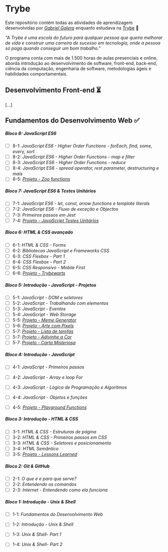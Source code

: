 # Trybe

Este repositório contém todas as atividades de aprendizagem desenvolvidas por _[Gabriel Galera](https://www.linkedin.com/in/gabriel-galera-a34b201b1/)_ enquanto estudava na [Trybe](https://www.betrybe.com/) :rocket:

_"A Trybe é uma escola do futuro para qualquer pessoa que queira melhorar de vida e construir uma carreira de sucesso em tecnologia, onde a pessoa só paga quando conseguir um bom trabalho."_

O programa conta com mais de 1.500 horas de aulas presenciais e online, aborda introdução ao desenvolvimento de software, front-end, back-end, ciência da computação, engenharia de software, metodologias ágeis e habilidades comportamentais.

## Desenvolvimento Front-end :hourglass_flowing_sand:

[...]

## Fundamentos do Desenvolvimento Web :white_check_mark:

##### Bloco 8: JavaScript ES6

- [ ] 8-1: _JavaScript ES6 - Higher Order Functions - forEach, find, some, every, sort_
- [ ] 8-2: _JavaScript ES6 - Higher Order Functions - map e filter_
- [ ] 8-3: _JavaScript ES6 - Higher Order Functions - reduce_
- [ ] 8-4: _JavaScript ES6 - spread operator, rest parameter, destructuring e mais_
- [ ] 8-5: _[Projeto - Zoo functions](https://github.com/tryber/sd-025-b-project-zoo-functions)_

##### Bloco 7: JavaScript ES6 & Testes Unitários

- [ ] 7-1: _JavaScript ES6 - let, const, arrow functions e template literals_
- [ ] 7-2: _JavaScript ES6 - Fluxo de exceção e Objectos_
- [ ] 7-3: _Primeiros passos em Jest_
- [ ] 7-4: _[Projeto - JavaScript Testes Unitários](https://github.com/tryber/sd-025-b-project-js-unit-tests)_

##### Bloco 6: HTML & CSS avançado

- [ ] 6-1: _HTML & CSS - Forms_
- [ ] 6-2: _Bibliotecas JavaScript e Frameworks CSS_
- [ ] 6-3: _CSS Flexbox - Part 1_
- [ ] 6-4: _CSS Flexbox - Part 2_
- [ ] 6-5: _CSS Responsivo - Mobile First_
- [ ] 6-6: _[Projeto - Trybewarts](https://github.com/tryber/sd-025-b-project-trybewarts)_

##### Bloco 5: Introdução - JavaScript - Projetos

- [ ] 5-1: _JavaScript - DOM e seletores_
- [ ] 5-2: _JavaScript - Trabalhando com elementos_
- [ ] 5-3: _JavaScript - Eventos_
- [ ] 5-4: _JavaScript - Web Storage_
- [ ] 5-5: _[Projeto - Meme Generator](https://github.com/tryber/sd-025-b-project-meme-generator)_
- [ ] 5-6: _[Projeto - Arte com Pixels](https://github.com/tryber/sd-025-b-project-pixels-art)_
- [ ] 5-7: _[Projeto - Lista de tarefas](https://github.com/tryber/sd-025-b-project-todo-list)_
- [ ] 5-7: _[Projeto - Adivinhe a Cor](https://github.com/tryber/sd-025-b-project-color-guess)_
- [ ] 5-7: _[Projeto - Carta Misteriosa](https://github.com/tryber/sd-025-b-project-carta-misteriosa)_

##### Bloco 4: Introdução - JavaScript

- [ ] 4-1: _JavaScript - Primeiros passos_
- [ ] 4-2: _JavaScript - Array e loop For_
- [ ] 4-3: _JavaScript - Lógica de Programação e Algoritmos_
- [ ] 4-4: _JavaScript - Objetos e funções_
- [ ] 4-5: _[Projeto - Playground Functions](https://github.com/tryber/sd-025-b-project-playground-functions/tree/gabriel-galera-sd-025-b-project-playground-functions)_


##### Bloco 3: Introdução - HTML & CSS

- [ ] 3-1: _HTML & CSS - Estruturas de página_
- [ ] 3-2: _HTML & CSS - Primeiros passos em CSS_
- [ ] 3-3: _HTML & CSS - Seletores e posicionamento_
- [ ] 3-4: _HTML Semântico_
- [ ] 3-5: _[Projeto - Lessons Learned](https://github.com/tryber/sd-025-b-project-lessons-learned/tree/gabriel-galera-lessons-learned)_

##### Bloco 2: Git & GitHub

- [ ] 2-1: _O que é e para que serve?_
- [ ] 2-2: _Entendendo os comandos_
- [ ] 2-3: _Internet - Entendendo como ela funciona_

##### Bloco 1: Introdução - Unix & Shell

- [ ] 1-1: _Fundamentos do Desenvolvimento Web_
- [ ] 1-2: _Introdução - Unix & Shell_
- [ ] 1-3: _Unix & Shell- Part 1_
- [ ] 1-4: _Unix & Shell- Part 2_

